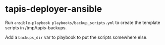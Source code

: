 # tapis-deployer-ansible


Run `ansible-playbook playbooks/backup_scripts.yml` to create the template scripts in /tmp/tapis-backups.

Add a `backups_dir` var to playbook to put the scripts somewhere else.


